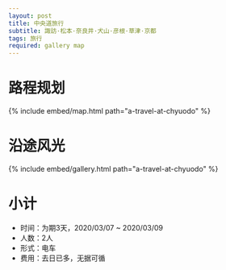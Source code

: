 ```yaml
---
layout: post
title: 中央道旅行
subtitle: 諏訪·松本·奈良井·犬山·彦根·草津·京都
tags: 旅行
required: gallery map
---
```


# 路程规划

{% include embed/map.html path="a-travel-at-chyuodo" %}

# 沿途风光

{% include embed/gallery.html path="a-travel-at-chyuodo" %}

# 小计

- 时间：为期3天，2020/03/07 ~ 2020/03/09
- 人数：2人
- 形式：电车
- 费用：去日已多，无据可循
